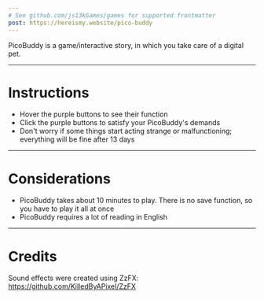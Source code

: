 ```yaml
---
# See github.com/js13kGames/games for supported frontmatter
post: https://hereismy.website/pico-buddy
---
```

PicoBuddy is a game/interactive story, in which you take care of a digital pet.

---

# Instructions
+ Hover the purple buttons to see their function 
+ Click the purple buttons to satisfy your PicoBuddy's demands 
+ Don't worry if some things start acting strange or malfunctioning; everything will be fine after 13 days

---

# Considerations
+ PicoBuddy takes about 10 minutes to play. There is no save function, so you have to play it all at once
+ PicoBuddy requires a lot of reading in English

---

# Credits
Sound effects were created using ZzFX: https://github.com/KilledByAPixel/ZzFX
